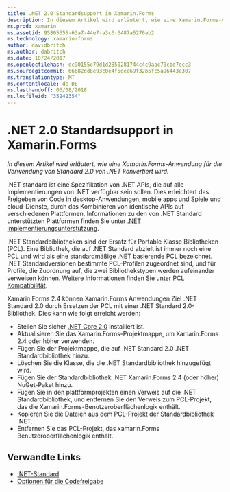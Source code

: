 ```yaml
---
title: .NET 2.0 Standardsupport in Xamarin.Forms
description: In diesem Artikel wird erläutert, wie eine Xamarin.Forms-Anwendung für die Verwendung von Standard 2.0 von .NET konvertiert wird. .NET standard ist eine Spezifikation von .NET APIs, die auf alle Implementierungen von .NET verfügbar sein sollen.
ms.prod: xamarin
ms.assetid: 95805355-63a7-44e7-a3c6-6487a6276ab2
ms.technology: xamarin-forms
author: davidbritch
ms.author: dabritch
ms.date: 10/24/2017
ms.openlocfilehash: dc90155c79d1d2850281744c4c9aac70cbd7ecc3
ms.sourcegitcommit: 66682dd8e93c0e4f5dee69f32b5fc5a96443e307
ms.translationtype: MT
ms.contentlocale: de-DE
ms.lasthandoff: 06/08/2018
ms.locfileid: "35242354"
---
```

# <a name="net-standard-20-support-in-xamarinforms"></a>.NET 2.0 Standardsupport in Xamarin.Forms

_In diesem Artikel wird erläutert, wie eine Xamarin.Forms-Anwendung für die Verwendung von Standard 2.0 von .NET konvertiert wird._

.NET standard ist eine Spezifikation von .NET APIs, die auf alle Implementierungen von .NET verfügbar sein sollen. Dies erleichtert das Freigeben von Code in desktop-Anwendungen, mobile apps und Spiele und cloud-Dienste, durch das Kombinieren von identische APIs auf verschiedenen Plattformen. Informationen zu den von .NET Standard unterstützten Plattformen finden Sie unter [.NET implementierungsunterstützung](/dotnet/standard/net-standard#net-implementation-support/).

.NET Standardbibliotheken sind der Ersatz für Portable Klasse Bibliotheken (PCL). Eine Bibliothek, die auf .NET Standard abzielt ist immer noch eine PCL und wird als eine standardmäßige .NET basierende PCL bezeichnet. .NET Standardversionen bestimmte PCL-Profilen zugeordnet sind, und für Profile, die Zuordnung auf, die zwei Bibliothekstypen werden aufeinander verweisen können. Weitere Informationen finden Sie unter [PCL Kompatibilität](/dotnet/standard/net-standard#pcl-compatibility).

Xamarin.Forms 2.4 können Xamarin.Forms Anwendungen Ziel .NET Standard 2.0 durch Ersetzen der PCL mit einer .NET Standard 2.0-Bibliothek. Dies kann wie folgt erreicht werden:

- Stellen Sie sicher [.NET Core 2.0](https://www.microsoft.com/net/download/core) installiert ist.
- Aktualisieren Sie das Xamarin.Forms-Projektmappe, um Xamarin.Forms 2.4 oder höher verwenden.
- Fügen Sie der Projektmappe, die auf .NET Standard 2.0 .NET Standardbibliothek hinzu.
- Löschen Sie die Klasse, die die .NET Standardbibliothek hinzugefügt wird.
- Fügen Sie der Standardbibliothek .NET Xamarin.Forms 2.4 (oder höher) NuGet-Paket hinzu.
- Fügen Sie in den plattformprojekten einen Verweis auf die .NET Standardbibliothek, und entfernen Sie den Verweis zum PCL-Projekt, das die Xamarin.Forms-Benutzeroberflächenlogik enthält.
- Kopieren Sie die Dateien aus dem PCL-Projekt der Standardbibliothek .NET.
- Entfernen Sie das PCL-Projekt, das xamarin.Forms Benutzeroberflächenlogik enthält.


## <a name="related-links"></a>Verwandte Links

- [.NET-Standard](~/cross-platform/app-fundamentals/net-standard.md)
- [Optionen für die Codefreigabe](~/cross-platform/app-fundamentals/code-sharing.md)
